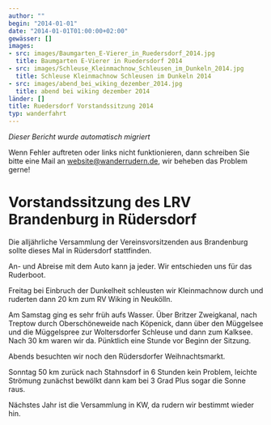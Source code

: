 ```yaml
---
author: ""
begin: "2014-01-01"
date: "2014-01-01T01:00:00+02:00"
gewässer: []
images:
- src: images/Baumgarten_E-Vierer_in_Ruedersdorf_2014.jpg
  title: Baumgarten E-Vierer in Ruedersdorf 2014
- src: images/Schleuse_Kleinmachnow_Schleusen_im_Dunkeln_2014.jpg
  title: Schleuse Kleinmachnow Schleusen im Dunkeln 2014
- src: images/abend_bei_wiking_dezember_2014.jpg
  title: abend bei wiking dezember 2014
länder: []
title: Ruedersdorf Vorstandssitzung 2014
typ: wanderfahrt
---
```



*Dieser Bericht wurde automatisch migriert*

Wenn Fehler auftreten oder links nicht funktionieren, dann schreiben Sie bitte eine Mail an website@wanderrudern.de, wir beheben das Problem gerne!



# Vorstandssitzung des LRV Brandenburg in Rüdersdorf


Die alljährliche Versammlung der Vereinsvorsitzenden aus Brandenburg sollte dieses Mal in Rüdersdorf stattfinden.

An- und Abreise mit dem Auto kann ja jeder. Wir entschieden uns für das Ruderboot.

Freitag bei Einbruch der Dunkelheit schleusten wir Kleinmachnow durch und ruderten dann 20 km zum RV Wiking in Neukölln.

Am Samstag ging es sehr früh aufs Wasser. Über Britzer Zweigkanal, nach Treptow durch Oberschöneweide nach Köpenick, dann über den Müggelsee und die Müggelspree zur Woltersdorfer Schleuse und dann zum Kalksee. Nach 30 km waren wir da. Pünktlich eine Stunde vor Beginn der Sitzung.

Abends besuchten wir noch den Rüdersdorfer Weihnachtsmarkt.

Sonntag 50 km zurück nach Stahnsdorf in 6 Stunden kein Problem, leichte Strömung zunächst bewölkt dann kam bei 3 Grad Plus sogar die Sonne raus.

Nächstes Jahr ist die Versammlung in KW, da rudern wir bestimmt wieder hin.